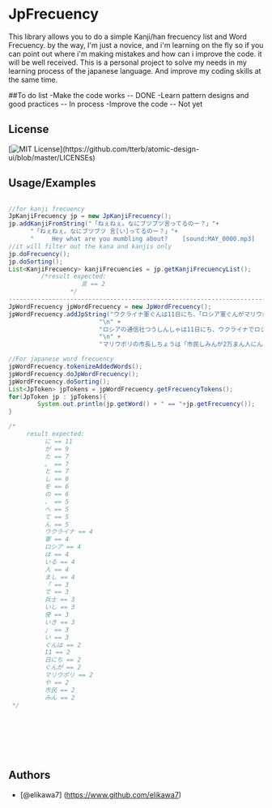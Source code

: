 # JpFrecuency

This library allows you to do a simple Kanji/han frecuency list and Word Frecuency. 
by the way, I'm just a novice, and i'm learning on the fly so if you can point out where i'm making mistakes and how can i improve the code. it will be well received. 
This is a personal project to solve my needs in my learning process of the japanese language. And improve my coding skills at the same time. 


##To do list
    -Make the code works -- DONE
    -Learn pattern designs and good practices -- In process
    -Improve the code -- Not yet

## License
[![MIT License](https://img.shields.io/apm/l/atomic-design-ui.svg?)](https://github.com/tterb/atomic-design-ui/blob/master/LICENSEs)



## Usage/Examples

```java

//for kanji frecuency
JpKanjiFrecuency jp = new JpKanjiFrecuency(); 
jp.addKanjiFromString("「ねぇねぇ。なにブツブツ言ってるのー？」"+	
      "「ねぇねぇ。なにブツブツ 言[い]ってるのー？」"+
      "		Hey what are you mumbling about?	[sound:MAY_0000.mp3]		1	？？？	Mayuri?"); //you can add a string with kanjis, english, whatever, 
//it will filter out the kana and kanjis only 
jp.doFrecuency();
jp.doSorting();
List<KanjiFrecuency> kanjiFrecuencies = jp.getKanjiFrecuencyList();
	 	 /*result expected:
         		 	言 == 2 
                 */
----------------------------------------------------------------------------------------------------------------------------------------------------------------------
JpWordFrecuency jpWordFrecuency = new JpWordFrecuency();
jpWordFrecuency.addJpString("ウクライナ軍ぐんは11日にち、「ロシア軍ぐんがマリウポリで兵士へいしや市民しみんに毒どくが入はいった物質ぶっしつを使つかった。息いきが苦くるしくなっている人ひとがいる」などとインターネットに書かきました。\n" +
         				 "\n" +
         				 "ロシアの通信社つうしんしゃは11日にち、ウクライナでロシアと一緒いっしょに戦たたかっているグループが「鉄てつを作つくる工場こうじょうにウクライナの兵士へいしが4000人にんぐらいいる。化学かがく兵器へいきを使つかう軍ぐんがウクライナの兵士へいしたちを外そとに出だす方法ほうほうを見みつけるだろう」と言いって、化学かがく兵器へいきを使つかう可能性かのうせいについて話はなしたと伝つたえました。\n" +
         				 "\n" +
         				 "マリウポリの市長しちょうは「市民しみんが2万まん人にん以上いじょう亡なくなりました。今いまも10万まん人にんぐらいが逃にげることができないで残のこっています。ロシア軍ぐんは、市しの外そとに向むかうバスや車くるまに戻もどるように命令めいれいして、逃にげることができないようにしています」と言いいました。");

//For japanese word frecuency 
jpWordFrecuency.tokenizeAddedWords();
jpWordFrecuency.doJpWordFrecuency();
jpWordFrecuency.doSorting();
List<JpToken> jpTokens = jpWordFrecuency.getFrecuencyTokens();
for(JpToken jp : jpTokens){
        System.out.println(jp.getWord() + " == "+jp.getFrecuency());
} 

/*
     result expected: 
          に == 11
          が == 9
          た == 7
          。 == 7
          と == 7
          し == 6
          を == 6
          の == 6
          、 == 5
          へ == 5
          て == 5
          ん == 5
          ウクライナ == 4
          軍 == 4
          ロシア == 4
          は == 4
          いる == 4
          人 == 4
          まし == 4
          「 == 3
          で == 3
          兵士 == 3
          いし == 3
          使 == 3
          いき == 3
          」 == 3
          い == 3
          ぐんは == 2
          11 == 2
          日にち == 2
          ぐんが == 2
          マリウポリ == 2
          や == 2
          市民 == 2
          みん == 2
 */

		 
		 
		 
		 
		 
```


## Authors

- [@elikawa7] (https://www.github.com/elikawa7)


